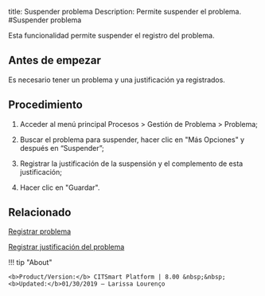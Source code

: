 title: Suspender problema
Description: Permite suspender el problema.
#Suspender problema 

Esta funcionalidad permite suspender el registro del problema.

Antes de empezar
----------------

Es necesario tener un problema y una justificación ya registrados.

Procedimiento
------------

1.  Acceder al menú principal Procesos \>
    Gestión de Problema \> Problema;

2.  Buscar el problema para suspender, hacer clic en "Más Opciones" y después en
    “Suspender”;

3.  Registrar la justificación de la suspensión y el complemento de esta justificación;

4.  Hacer clic en "Guardar".

Relacionado 
------------

[Registrar problema](/pt-br/citsmart-platform-8/processes/problem/use/register-problem.html)

[Registrar justificación del problema](/pt-br/citsmart-platform-8/processes/problem/configuration/problem-justification.html)

!!! tip "About"

    <b>Product/Version:</b> CITSmart Platform | 8.00 &nbsp;&nbsp;
    <b>Updated:</b>01/30/2019 – Larissa Lourenço
